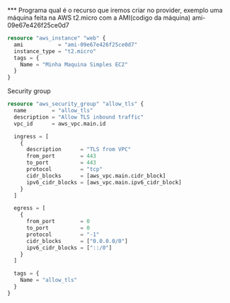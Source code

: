 *** Programa qual é o recurso que iremos criar no provider, exemplo uma máquina feita na AWS t2.micro com a AMI(codigo da máquina) ami-09e67e426f25ce0d7

```tf
resource "aws_instance" "web" {
  ami           = "ami-09e67e426f25ce0d7"
  instance_type = "t2.micro"
  tags = {
    Name = "Minha Maquina Simples EC2"
  }
}
```

Security group

```tf
resource "aws_security_group" "allow_tls" {
  name        = "allow_tls"
  description = "Allow TLS inbound traffic"
  vpc_id      = aws_vpc.main.id

  ingress = [
    {
      description      = "TLS from VPC"
      from_port        = 443
      to_port          = 443
      protocol         = "tcp"
      cidr_blocks      = [aws_vpc.main.cidr_block]
      ipv6_cidr_blocks = [aws_vpc.main.ipv6_cidr_block]
    }
  ]

  egress = [
    {
      from_port        = 0
      to_port          = 0
      protocol         = "-1"
      cidr_blocks      = ["0.0.0.0/0"]
      ipv6_cidr_blocks = ["::/0"]
    }
  ]

  tags = {
    Name = "allow_tls"
  }
}
```
